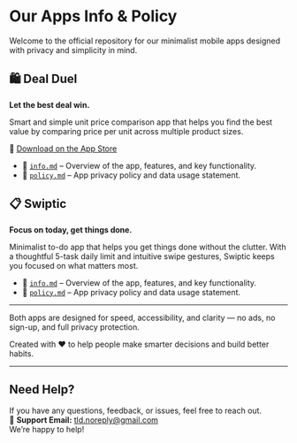 # Our Apps Info & Policy

Welcome to the official repository for our minimalist mobile apps designed with privacy and simplicity in mind.

## 🛍️ Deal Duel
**Let the best deal win.**

Smart and simple unit price comparison app that helps you find the best value by comparing price per unit across multiple product sizes.

📱 [Download on the App Store](https://apps.apple.com/us/app/deal-duel/id6748555216)

- 📄 [`info.md`](deal-duel/info.md) – Overview of the app, features, and key functionality.
- 📄 [`policy.md`](deal-duel/policy.md) – App privacy policy and data usage statement.

## 📋 Swiptic
**Focus on today, get things done.**

Minimalist to-do app that helps you get things done without the clutter. With a thoughtful 5-task daily limit and intuitive swipe gestures, Swiptic keeps you focused on what matters most.

- 📄 [`info.md`](swiptic/info.md) – Overview of the app, features, and key functionality.
- 📄 [`policy.md`](swiptic/policy.md) – App privacy policy and data usage statement.

---

Both apps are designed for speed, accessibility, and clarity — no ads, no sign-up, and full privacy protection.

Created with ❤️ to help people make smarter decisions and build better habits.

---

## Need Help?

If you have any questions, feedback, or issues, feel free to reach out.  
📩 **Support Email:** [tld.noreply@gmail.com](mailto:tld.noreply@gmail.com)  
We’re happy to help!